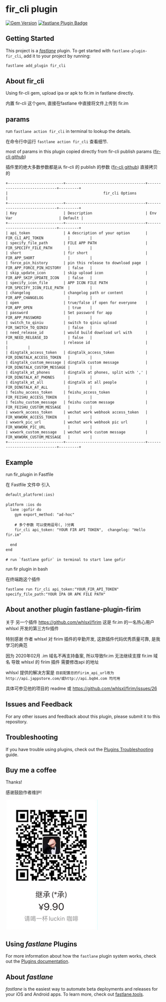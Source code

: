 # fir_cli plugin

[![Gem Version](https://badge.fury.io/rb/fastlane-plugin-fir_cli.svg)](https://badge.fury.io/rb/fastlane-plugin-fir_cli)
[![fastlane Plugin Badge](https://rawcdn.githack.com/fastlane/fastlane/master/fastlane/assets/plugin-badge.svg)](https://rubygems.org/gems/fastlane-plugin-fir_cli)

## Getting Started

This project is a [_fastlane_](https://github.com/fastlane/fastlane) plugin. To get started with `fastlane-plugin-fir_cli`, add it to your project by running:

```bash
fastlane add_plugin fir_cli
```

## About fir_cli

Using fir-cli gem, upload ipa or apk to fir.im in fastlane directly.

内置 fir-cli 这个gem, 直接在fastlane 中直接将文件上传到 fir.im

## params 

run `fastlane action fir_cli` in terminal to lookup the details.

在命令行中运行 `fastlane action fir_cli` 查看细节.

most of params in this plugin copied directly from fir-cli publish params ([fir-cli github](https://github.com/FIRHQ/fir-cli/))

插件里的绝大多数参数都是从 fir-cli 的 publish 的参数 ([fir-cli github](https://github.com/FIRHQ/fir-cli/)) 直接拷贝的


```
+-------------------------+------------------------------------+-----------------------------+---------+
|                                           fir_cli Options                                            |
+-------------------------+------------------------------------+-----------------------------+---------+
| Key                     | Description                        | Env Var                     | Default |
+-------------------------+------------------------------------+-----------------------------+---------+
| api_token               | A description of your option       | FIR_CLI_API_TOKEN           |         |
| specify_file_path       | FILE APP PATH                      | FIR_SPECIFY_FILE_PATH       |         |
| short                   | fir short                          | FIR_APP_SHORT               |         |
| force_pin_history       | pin this release to download page  | FIR_APP_FORCE_PIN_HISTORY   | false   |
| skip_update_icon        | skip upload icon                   | FIR_APP_SKIP_UPDATE_ICON    | false   |
| specify_icon_file       | APP ICON FILE PATH                 | FIR_SPECIFY_ICON_FILE_PATH  |         |
| changelog               | changelog path or content          | FIR_APP_CHANGELOG           |         |
| open                    | true/false if open for everyone    | FIR_APP_OPEN                | true    |
| password                | Set password for app               | FIR_APP_PASSWORD            |         |
| switch_to_qiniu         | switch to qiniu upload             | FIR_SWITCH_TO_QINIU         | false   |
| need_release_id         | would build download url with      | FIR_NEED_RELEASE_ID         | false   |
|                         | release id                         |                             |         |
| dingtalk_access_token   | dingtalk_access_token              | FIR_DINGTALK_ACCESS_TOKEN   |         |
| dingtalk_custom_message | dingtalk custom message            | FIR_DINGTALK_CUSTOM_MESSAGE |         |
| dingtalk_at_phones      | dingtalk at phones, split with ',' | FIR_DINGTALK_AT_PHONES      |         |
| dingtalk_at_all         | dingtalk at all people             | FIR_DINGTALK_AT_ALL         |         |
| feishu_access_token     | feishu_access_token                | FIR_FEISHU_ACCESS_TOKEN     |         |
| feishu_custom_message   | feishu custom message              | FIR_FEISHU_CUSTOM_MESSAGE   |         |
| wxwork_access_token     | wechat work webhook access_token   | FIR_WXWORK_ACCESS_TOKEN     |         |
| wxwork_pic_url          | wechat work webhook pic url        | FIR_WXWORK_PIC_URL          |         |
| wxwork_custom_message   | wechat work custom message         | FIR_WXWORK_CUSTOM_MESSAGE   |         |
+-------------------------+------------------------------------+-----------------------------+---------+
```


## Example

run fir_plugin in Fastfile

在 Fastfile 文件中 引入

```
default_platform(:ios)

platform :ios do
  lane :gofir do
    gym export_method: "ad-hoc"
    
    # 多个参数 可以使用逗号(, )分离   
    fir_cli api_token: "YOUR FIR API TOKEN",  changelog: "Hello fir.im"
    
  end
end

# run `fastlane gofir` in terminal to start lane gofir
```



run fir plugin in bash

在终端跑这个插件


```
fastlane run fir_cli api_token:"YOUR_FIR_API_TOKEN" specify_file_path:"YOUR IPA OR APK FILE PATH"
```

## About another plugin fastlane-plugin-firim

关于 另一个插件 https://github.com/whlsxl/firim 这是 fir.im 的一名热心用户 whlsxl 开发的第三方fir插件

特别感谢 作者 whlsxl 对 firim 插件的辛勤开发, 这款插件代码优秀质量可靠, 是我学习的典范

因为 2020年02月 .im 域名不再支持备案, 所以导致fir.im 无法继续支撑 fir.im 域名
导致 whlsxl 的 firim 插件 需要修改api 的地址

whlsxl 提供的解决方案是 `目前配置总的firim_api_url改为http://api.jappstore.com/或http://api.bq04.com 均可用`

具体可参见他的项目的 readme 或 https://github.com/whlsxl/firim/issues/26



## Issues and Feedback

For any other issues and feedback about this plugin, please submit it to this repository.

## Troubleshooting

If you have trouble using plugins, check out the [Plugins Troubleshooting](https://docs.fastlane.tools/plugins/plugins-troubleshooting/) guide.


## Buy me a coffee

Thanks!

感谢鼓励作者维护!

![luckin](luckin_coffee.png)

## Using _fastlane_ Plugins

For more information about how the `fastlane` plugin system works, check out the [Plugins documentation](https://docs.fastlane.tools/plugins/create-plugin/).

## About _fastlane_

_fastlane_ is the easiest way to automate beta deployments and releases for your iOS and Android apps. To learn more, check out [fastlane.tools](https://fastlane.tools).
